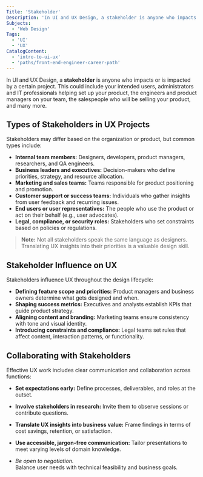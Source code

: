 ```yaml
---
Title: 'Stakeholder'
Description: 'In UI and UX Design, a stakeholder is anyone who impacts or is impacted by a certain project.'
Subjects:
  - 'Web Design'
Tags:
  - 'UI'
  - 'UX'
CatalogContent:
  - 'intro-to-ui-ux'
  - 'paths/front-end-engineer-career-path'
---
```


In UI and UX Design, a **stakeholder** is anyone who impacts or is impacted by a certain project. This could include your intended users, administrators and IT professionals helping set up your product, the engineers and product managers on your team, the salespeople who will be selling your product, and many more.

## Types of Stakeholders in UX Projects

Stakeholders may differ based on the organization or product, but common types include:

- **Internal team members:** Designers, developers, product managers, researchers, and QA engineers.
- **Business leaders and executives:** Decision-makers who define priorities, strategy, and resource allocation.
- **Marketing and sales teams:** Teams responsible for product positioning and promotion.
- **Customer support or success teams:** Individuals who gather insights from user feedback and recurring issues.
- **End users or user representatives:** The people who use the product or act on their behalf (e.g., user advocates).
- **Legal, compliance, or security roles:** Stakeholders who set constraints based on policies or regulations.

> **Note:** Not all stakeholders speak the same language as designers. Translating UX insights into their priorities is a valuable design skill.

## Stakeholder Influence on UX

Stakeholders influence UX throughout the design lifecycle:

- **Defining feature scope and priorities:** Product managers and business owners determine what gets designed and when.
- **Shaping success metrics:** Executives and analysts establish KPIs that guide product strategy.
- **Aligning content and branding:** Marketing teams ensure consistency with tone and visual identity.
- **Introducing constraints and compliance:** Legal teams set rules that affect content, interaction patterns, or functionality.

## Collaborating with Stakeholders

Effective UX work includes clear communication and collaboration across functions:

- **Set expectations early:** Define processes, deliverables, and roles at the outset.
- **Involve stakeholders in research:** Invite them to observe sessions or contribute questions.
- **Translate UX insights into business value:** Frame findings in terms of cost savings, retention, or satisfaction.
- **Use accessible, jargon-free communication:** Tailor presentations to meet varying levels of domain knowledge.

- _Be open to negotiation._  
  Balance user needs with technical feasibility and business goals.
